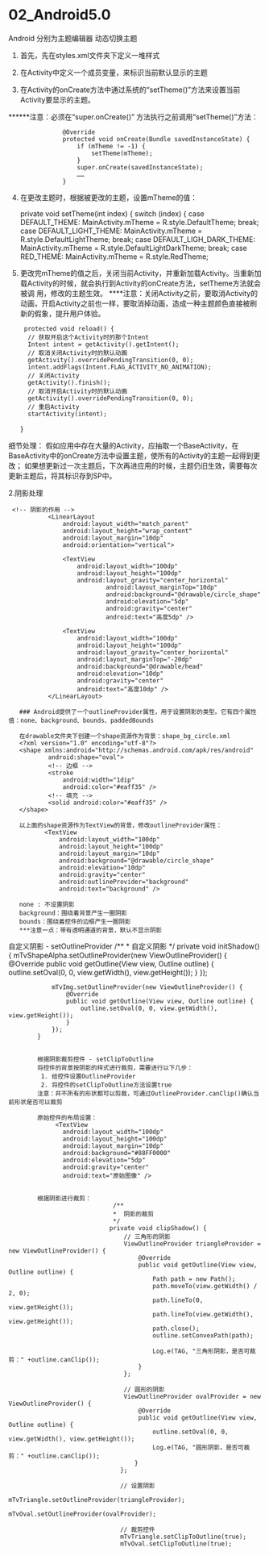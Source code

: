 # 02_Android5.0
 Android
 分别为主题编辑器 动态切换主题    
 
 1. 首先，先在styles.xml文件夹下定义一堆样式
 
 2. 在Activity中定义一个成员变量，来标识当前默认显示的主题
 
 3. 在Activity的onCreate方法中通过系统的“setTheme()”方法来设置当前Activity要显示的主题。
 
  ******注意：必须在“super.onCreate()” 方法执行之前调用“setTheme()”方法：



                   @Override
                   protected void onCreate(Bundle savedInstanceState) {
                       if (mTheme != -1) {
                           setTheme(mTheme);
                       }
                       super.onCreate(savedInstanceState);
                       ……
                   }
4. 在更改主题时，根据被更改的主题，设置mTheme的值：


      private void setTheme(int index) {
       switch (index) {
          case DEFAULT_THEME:
             MainActivity.mTheme = R.style.DefaultTheme;
             break;
          case DEFAULT_LIGHT_THEME:
             MainActivity.mTheme = R.style.DefaultLightTheme;
             break;
          case DEFAULT_LIGH_DARK_THEME:
             MainActivity.mTheme = R.style.DefaultLightDarkTheme;
             break;
          case RED_THEME:
             MainActivity.mTheme = R.style.RedTheme;


5. 更改完mTheme的值之后，关闭当前Activity，并重新加载Activity。当重新加载Activity的时候，就会执行到Activity的onCreate方法，setTheme方法就会被调    用，修改的主题生效。
  ****注意：关闭Activity之前，要取消Activity的动画，开启Activity之前也一样，要取消掉动画，造成一种主题颜色直接被刷新的假象，提升用户体验。
  
  
        protected void reload() {
         // 获取开启这个Activity时的那个Intent
         Intent intent = getActivity().getIntent();
         // 取消关闭Activity时的默认动画
         getActivity().overridePendingTransition(0, 0);
         intent.addFlags(Intent.FLAG_ACTIVITY_NO_ANIMATION);
         // 关闭Activity
         getActivity().finish();
         // 取消开启Activity时的默认动画
         getActivity().overridePendingTransition(0, 0);
         // 重启Activity
         startActivity(intent);
      }

  细节处理：
   假如应用中存在大量的Activity，应抽取一个BaseActivity，在BaseActivity中的onCreate方法中设置主题，使所有的Activity的主题一起得到更改； 
   如果想更新过一次主题后，下次再进应用的时候，主题仍旧生效，需要每次更新主题后，将其标识存到SP中。


2.阴影处理

     <!-- 阴影的作用 -->
               <LinearLayout
                   android:layout_width="match_parent"
                   android:layout_height="wrap_content"
                   android:layout_margin="10dp"
                   android:orientation="vertical">

                   <TextView
                       android:layout_width="100dp"
                       android:layout_height="100dp"
                       android:layout_gravity="center_horizontal"
                               android:layout_marginTop="10dp"
                               android:background="@drawable/circle_shape"
                               android:elevation="5dp"
                               android:gravity="center"
                               android:text="高度5dp" />

                   <TextView
                       android:layout_width="100dp"
                       android:layout_height="100dp"
                       android:layout_gravity="center_horizontal"
                       android:layout_marginTop="-20dp"
                       android:background="@drawable/head"
                       android:elevation="10dp"
                       android:gravity="center"
                       android:text="高度10dp" />
               </LinearLayout>
               
       ### Android提供了一个outlineProvider属性，用于设置阴影的类型。它有四个属性值：none、background、bounds、paddedBounds
       
       在drawable文件夹下创建一个shape资源作为背景：shape_bg_circle.xml
       <?xml version="1.0" encoding="utf-8"?>
       <shape xmlns:android="http://schemas.android.com/apk/res/android"
               android:shape="oval">
               <!-- 边框 -->
               <stroke
                   android:width="1dip"
                   android:color="#eaff35" />
               <!-- 填充 -->
               <solid android:color="#eaff35" />
       </shape>

       以上面的shape资源作为TextView的背景，修改outlineProvider属性：
              <TextView
                  android:layout_width="100dp"
                  android:layout_height="100dp"
                  android:layout_margin="10dp"
                  android:background="@drawable/circle_shape"
                  android:elevation="10dp"
                  android:gravity="center"
                  android:outlineProvider="background"
                  android:text="background" />
                  
       none : 不设置阴影
       background：围绕着背景产生一圈阴影
       bounds：围绕着控件的边框产生一圈阴影
       ***注意一点：带有透明通道的背景，默认不显示阴影

自定义阴影 - setOutlineProvider
            /**
             *  自定义阴影
             */
            private void initShadow() {
                mTvShapeAlpha.setOutlineProvider(new ViewOutlineProvider() {
                    @Override
                    public void getOutline(View view, Outline outline) {
                        outline.setOval(0, 0, view.getWidth(), view.getHeight());
                    }
                });

                mTvImg.setOutlineProvider(new ViewOutlineProvider() {
                    @Override
                    public void getOutline(View view, Outline outline) {
                        outline.setOval(0, 0, view.getWidth(), view.getHeight());
                    }
                });
            }
            
            
            根据阴影裁剪控件 - setClipToOutline
            将控件的背景按阴影的样式进行裁剪，需要进行以下几步：
             1. 给控件设置OutlineProvider
             2. 将控件的setClipToOutline方法设置true
            注意：并不所有的形状都可以剪裁，可通过OutlineProvider.canClip()确认当前形状是否可以裁剪

            原始控件的布局设置：
                 <TextView
                   android:layout_width="100dp"
                   android:layout_height="100dp"
                   android:layout_margin="10dp"
                   android:background="#88FF0000"
                   android:elevation="5dp"
                   android:gravity="center"
                   android:text="原始图像" />


            根据阴影进行裁剪：
                                 /**
                                 *  阴影的裁剪
                                 */
                                private void clipShadow() {
                                    // 三角形的阴影
                                    ViewOutlineProvider triangleProvider = new ViewOutlineProvider() {
                                        @Override
                                        public void getOutline(View view, Outline outline) {
                                            Path path = new Path();
                                            path.moveTo(view.getWidth() / 2, 0);
                                            path.lineTo(0, view.getHeight());
                                            path.lineTo(view.getWidth(), view.getHeight());
                                            path.close();
                                            outline.setConvexPath(path);

                                            Log.e(TAG, "三角形阴影，是否可裁剪：" +outline.canClip());
                                        }
                                    };

                                    // 圆形的阴影
                                    ViewOutlineProvider ovalProvider = new ViewOutlineProvider() {
                                        @Override
                                        public void getOutline(View view, Outline outline) {
                                            outline.setOval(0, 0, view.getWidth(), view.getHeight());
                                            Log.e(TAG, "圆形阴影，是否可裁剪：" +outline.canClip());
                                       }
                                   };

                                   // 设置阴影
                                   mTvTriangle.setOutlineProvider(triangleProvider);
                                   mTvOval.setOutlineProvider(ovalProvider);

                                   // 裁剪控件
                                   mTvTriangle.setClipToOutline(true);
                                   mTvOval.setClipToOutline(true);


